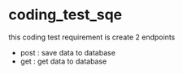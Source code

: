 # coding_test_sqe

this coding test requirement is create 2 endpoints
- post : save data to database
- get : get data to database
